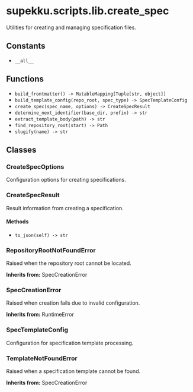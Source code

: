 # supekku.scripts.lib.create_spec

Utilities for creating and managing specification files.

## Constants

- `__all__`

## Functions

- `build_frontmatter() -> MutableMapping[Tuple[str, object]]`
- `build_template_config(repo_root, spec_type) -> SpecTemplateConfig`
- `create_spec(spec_name, options) -> CreateSpecResult`
- `determine_next_identifier(base_dir, prefix) -> str`
- `extract_template_body(path) -> str`
- `find_repository_root(start) -> Path`
- `slugify(name) -> str`

## Classes

### CreateSpecOptions

Configuration options for creating specifications.

### CreateSpecResult

Result information from creating a specification.

#### Methods

- `to_json(self) -> str`

### RepositoryRootNotFoundError

Raised when the repository root cannot be located.

**Inherits from:** SpecCreationError

### SpecCreationError

Raised when creation fails due to invalid configuration.

**Inherits from:** RuntimeError

### SpecTemplateConfig

Configuration for specification template processing.

### TemplateNotFoundError

Raised when a specification template cannot be found.

**Inherits from:** SpecCreationError
